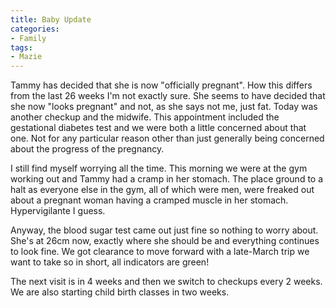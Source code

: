 ```yaml
---
title: Baby Update
categories:
- Family
tags:
- Mazie
---
```


Tammy has decided that she is now "officially pregnant". How this differs from the last 26 weeks I'm not exactly sure. She seems to have decided that she now "looks pregnant" and not, as she says not me, just fat. Today was another checkup and the midwife. This appointment included the gestational diabetes test and we were both a little concerned about that one. Not for any particular reason other than just generally being concerned about the progress of the pregnancy.

I still find myself worrying all the time. This morning we were at the gym working out and Tammy had a cramp in her stomach. The place ground to a halt as everyone else in the gym, all of which were men, were freaked out about a pregnant woman having a cramped muscle in her stomach. Hypervigilante I guess.

Anyway, the blood sugar test came out just fine so nothing to worry about. She's at 26cm now, exactly where she should be and everything continues to look fine. We got clearance to move forward with a late-March trip we want to take so in short, all indicators are green!

The next visit is in 4 weeks and then we switch to checkups every 2 weeks. We are also starting child birth classes in two weeks.
